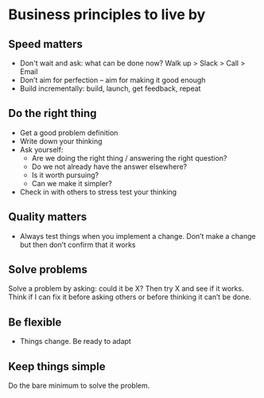 # Business principles to live by
## Speed matters
- Don't wait and ask: what can be done now? Walk up > Slack > Call > Email
- Don’t aim for perfection – aim for making it good enough
- Build incrementally: build, launch, get feedback, repeat 

## Do the right thing
- Get a good problem definition
- Write down your thinking
- Ask yourself:
    - Are we doing the right thing / answering the right question?
    - Do we not already have the answer elsewhere? 
    - Is it worth pursuing? 
    - Can we make it simpler?
-  Check in with others to stress test your thinking


## Quality matters
- Always test things when you implement a change. Don’t make a change but then don’t confirm that it works

## Solve problems
Solve a problem by asking: could it be X? Then try X and see if it works. Think if I can fix it before asking others or before thinking it can’t be done. 

## Be flexible
- Things change. Be ready to adapt

## Keep things simple
Do the bare minimum to solve the problem. 
